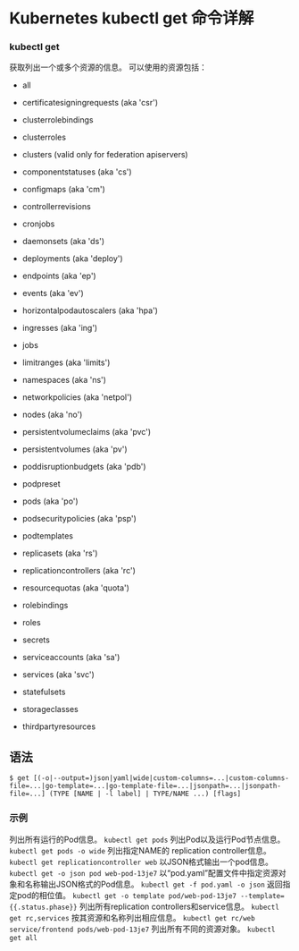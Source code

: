 # Kubernetes kubectl get 命令详解

### kubectl get

获取列出一个或多个资源的信息。
可以使用的资源包括：

*   all

*   certificatesigningrequests (aka 'csr')

*   clusterrolebindings

*   clusterroles

*   clusters (valid only for federation apiservers)

*   componentstatuses (aka 'cs')

*   configmaps (aka 'cm')

*   controllerrevisions

*   cronjobs

*   daemonsets (aka 'ds')

*   deployments (aka 'deploy')

*   endpoints (aka 'ep')

*   events (aka 'ev')

*   horizontalpodautoscalers (aka 'hpa')

*   ingresses (aka 'ing')

*   jobs

*   limitranges (aka 'limits')

*   namespaces (aka 'ns')

*   networkpolicies (aka 'netpol')

*   nodes (aka 'no')

*   persistentvolumeclaims (aka 'pvc')

*   persistentvolumes (aka 'pv')

*   poddisruptionbudgets (aka 'pdb')

*   podpreset

*   pods (aka 'po')

*   podsecuritypolicies (aka 'psp')

*   podtemplates

*   replicasets (aka 'rs')

*   replicationcontrollers (aka 'rc')

*   resourcequotas (aka 'quota')

*   rolebindings

*   roles

*   secrets

*   serviceaccounts (aka 'sa')

*   services (aka 'svc')

*   statefulsets

*   storageclasses

*   thirdpartyresources

## 语法

```纯文本
$ get [(-o|--output=)json|yaml|wide|custom-columns=...|custom-columns-file=...|go-template=...|go-template-file=...|jsonpath=...|jsonpath-file=...] (TYPE [NAME | -l label] | TYPE/NAME ...) [flags]

```

### 示例

列出所有运行的Pod信息。
`kubectl get pods`
列出Pod以及运行Pod节点信息。
`kubectl get pods -o wide`
列出指定NAME的 replication controller信息。
`kubectl get replicationcontroller web`
以JSON格式输出一个pod信息。
`kubectl get -o json pod web-pod-13je7`
以“pod.yaml”配置文件中指定资源对象和名称输出JSON格式的Pod信息。
`kubectl get -f pod.yaml -o json`
返回指定pod的相位值。
`kubectl get -o template pod/web-pod-13je7 --template={{.status.phase}}`
列出所有replication controllers和service信息。
`kubectl get rc,services`
按其资源和名称列出相应信息。
`kubectl get rc/web service/frontend pods/web-pod-13je7`
列出所有不同的资源对象。
`kubectl get all`
